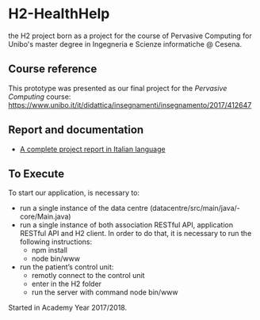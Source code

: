 # H2-HealthHelp

the H2 project born as a project for the course of Pervasive Computing for Unibo's master degree in Ingegneria e Scienze informatiche @ Cesena.

## Course reference

This prototype was presented as our final project for the *Pervasive Computing* course:  
https://www.unibo.it/it/didattica/insegnamenti/insegnamento/2017/412647

## Report and documentation

- [A complete project report in Italian language](report.pdf)  

## To Execute

To start our application, is necessary to:
- run a single instance of the data centre (datacentre/src/main/java/-
core/Main.java)
- run a single instance of both association RESTful API, application
RESTful API and H2 client. In order to do that, it is necessary to run
the following instructions:
  - npm install
  - node bin/www
- run the patient’s control unit:
  - remotly connect to the control unit
  - enter in the H2 folder
  - run the server with command node bin/www

Started in Academy Year 2017/2018.
